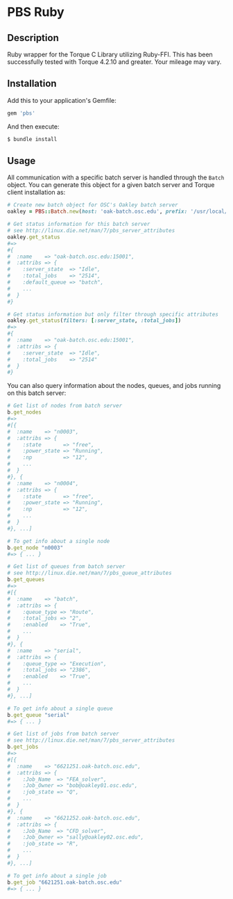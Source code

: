 # PBS Ruby

## Description

Ruby wrapper for the Torque C Library utilizing Ruby-FFI. This has been
successfully tested with Torque 4.2.10 and greater. Your mileage may vary.

## Installation

Add this to your application's Gemfile:

```ruby
gem 'pbs'
```

And then execute:

```bash
$ bundle install
```

## Usage

All communication with a specific batch server is handled through the `Batch`
object. You can generate this object for a given batch server and Torque client
installation as:

```ruby
# Create new batch object for OSC's Oakley batch server
oakley = PBS::Batch.new(host: 'oak-batch.osc.edu', prefix: '/usr/local/torque/default')

# Get status information for this batch server
# see http://linux.die.net/man/7/pbs_server_attributes
oakley.get_status
#=>
#{
#  :name    => "oak-batch.osc.edu:15001",
#  :attribs => {
#    :server_state  => "Idle",
#    :total_jobs    => "2514",
#    :default_queue => "batch",
#    ...
#  }
#}

# Get status information but only filter through specific attributes
oakley.get_status(filters: [:server_state, :total_jobs])
#=>
#{
#  :name    => "oak-batch.osc.edu:15001",
#  :attribs => {
#    :server_state  => "Idle",
#    :total_jobs    => "2514"
#  }
#}
```

You can also query information about the nodes, queues, and jobs running on
this batch server:

```ruby
# Get list of nodes from batch server
b.get_nodes
#=>
#[{
#  :name    => "n0003",
#  :attribs => {
#    :state       => "free",
#    :power_state => "Running",
#    :np          => "12",
#    ...
#  }
#}, {
#  :name    => "n0004",
#  :attribs => {
#    :state       => "free",
#    :power_state => "Running",
#    :np          => "12",
#    ...
#  }
#}, ...]

# To get info about a single node
b.get_node "n0003"
#=> { ... }

# Get list of queues from batch server
# see http://linux.die.net/man/7/pbs_queue_attributes
b.get_queues
#=>
#[{
#  :name    => "batch",
#  :attribs => {
#    :queue_type => "Route",
#    :total_jobs => "2",
#    :enabled    => "True",
#    ...
#  }
#}, {
#  :name    => "serial",
#  :attribs => {
#    :queue_type => "Execution",
#    :total_jobs => "2386",
#    :enabled    => "True",
#    ...
#  }
#}, ...]

# To get info about a single queue
b.get_queue "serial"
#=> { ... }

# Get list of jobs from batch server
# see http://linux.die.net/man/7/pbs_server_attributes
b.get_jobs
#=>
#[{
#  :name    => "6621251.oak-batch.osc.edu",
#  :attribs => {
#    :Job_Name  => "FEA_solver",
#    :Job_Owner => "bob@oakley01.osc.edu",
#    :job_state => "Q",
#    ...
#  }
#}, {
#  :name    => "6621252.oak-batch.osc.edu",
#  :attribs => {
#    :Job_Name  => "CFD_solver",
#    :Job_Owner => "sally@oakley02.osc.edu",
#    :job_state => "R",
#    ...
#  }
#}, ...]

# To get info about a single job
b.get_job "6621251.oak-batch.osc.edu"
#=> { ... }
```
